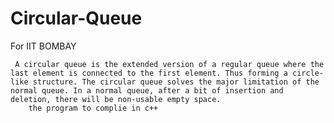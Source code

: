 # Circular-Queue
For IIT BOMBAY
     
     A circular queue is the extended version of a regular queue where the last element is connected to the first element. Thus forming a circle-like structure. The circular queue solves the major limitation of the normal queue. In a normal queue, after a bit of insertion and deletion, there will be non-usable empty space.
        the program to complie in c++
        
